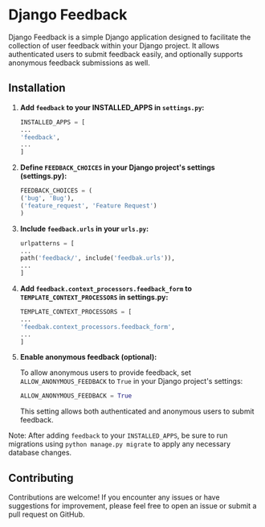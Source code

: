 Django Feedback
===============

Django Feedback is a simple Django application designed to facilitate the collection of user feedback within your Django project. It allows authenticated users to submit feedback easily, and optionally supports anonymous feedback submissions as well.

Installation
------------

1. **Add `feedback` to your INSTALLED_APPS in `settings.py`:**

    ```python
    INSTALLED_APPS = [
    ...
    'feedback',
    ...
    ]
    ```

2. **Define `FEEDBACK_CHOICES` in your Django project's settings (settings.py):**

    ```python
    FEEDBACK_CHOICES = (
    ('bug', 'Bug'),
    ('feature_request', 'Feature Request')
    )
    ```
3. **Include `feedback.urls` in your `urls.py`:**
    ```python
    urlpatterns = [
    ...
    path('feedback/', include('feedbak.urls')),
    ...
    ]
    ```


4. **Add `feedback.context_processors.feedback_form` to `TEMPLATE_CONTEXT_PROCESSORS` in settings.py:**

    ```python
    TEMPLATE_CONTEXT_PROCESSORS = [
    ...
    'feedbak.context_processors.feedback_form',
    ...
    ]
    ```

5. **Enable anonymous feedback (optional):**

    To allow anonymous users to provide feedback, set `ALLOW_ANONYMOUS_FEEDBACK` to `True` in your Django project's settings:

    ```python
    ALLOW_ANONYMOUS_FEEDBACK = True
    ```

    This setting allows both authenticated and anonymous users to submit feedback.

Note: After adding `feedback` to your `INSTALLED_APPS`, be sure to run migrations using `python manage.py migrate` to apply any necessary database changes.

Contributing
------------

Contributions are welcome! If you encounter any issues or have suggestions for improvement, please feel free to open an issue or submit a pull request on GitHub.

